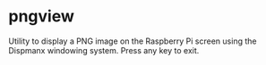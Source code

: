 pngview
=======

Utility to display a PNG image on the Raspberry Pi screen using the Dispmanx windowing system. Press any key to exit.
